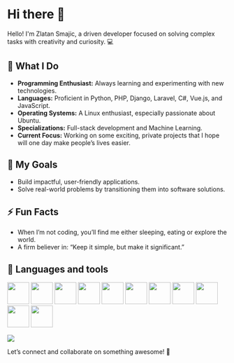 # Hi there 👋

Hello! I'm Zlatan Smajic, a driven developer focused on solving complex tasks with creativity and curiosity. 💻

## 🌟 What I Do

* **Programming Enthusiast:** Always learning and experimenting with new technologies.
* **Languages:** Proficient in Python, PHP, Django, Laravel, C#, Vue.js, and JavaScript.
* **Operating Systems:** A Linux enthusiast, especially passionate about Ubuntu.
* **Specializations:** Full-stack development and Machine Learning.
* **Current Focus:** Working on some exciting, private projects that I hope will one day make people’s lives easier.

## 🎯 My Goals

* Build impactful, user-friendly applications.
* Solve real-world problems by transitioning them into software solutions.

## ⚡ Fun Facts

* When I’m not coding, you’ll find me either sleeping, eating or explore the world.
* A firm believer in: “Keep it simple, but make it significant.”

## 📲 Languages and tools
<p float="left">
    <img height="50" src="https://cdn.jsdelivr.net/gh/devicons/devicon@latest/icons/html5/html5-original-wordmark.svg" />
    <img height="50" src="https://cdn.jsdelivr.net/gh/devicons/devicon@latest/icons/python/python-original.svg" />
    <img height="50" src="https://cdn.jsdelivr.net/gh/devicons/devicon@latest/icons/pytorch/pytorch-original.svg" />
    <img height="50" src="https://cdn.jsdelivr.net/gh/devicons/devicon@latest/icons/django/django-plain.svg" />
    <img height="50" src="https://cdn.jsdelivr.net/gh/devicons/devicon@latest/icons/php/php-original.svg" />
    <img height="50" src="https://cdn.jsdelivr.net/gh/devicons/devicon@latest/icons/laravel/laravel-original-wordmark.svg" />
    <img height="50" src="https://cdn.jsdelivr.net/gh/devicons/devicon@latest/icons/ubuntu/ubuntu-original-wordmark.svg" />
    <img height="50" src="https://cdn.jsdelivr.net/gh/devicons/devicon@latest/icons/vuejs/vuejs-original.svg" />
    <img height="50" src="https://cdn.jsdelivr.net/gh/devicons/devicon@latest/icons/djangorest/djangorest-original.svg" />
    <img height="50" src="https://cdn.jsdelivr.net/gh/devicons/devicon@latest/icons/javascript/javascript-original.svg" />
    <img height="50" src="https://cdn.jsdelivr.net/gh/devicons/devicon@latest/icons/linux/linux-original.svg" />
</p>

![](https://raw.githubusercontent.com/zlaja-billund/github-stats/master/generated/overview.svg#gh-dark-mode-only)

Let’s connect and collaborate on something awesome! 🚀